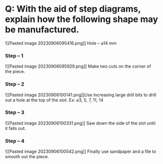 # **Q:** With the aid of step diagrams, explain how the following shape may be manufactured.

![[Pasted image 20230906095416.png]]
Hole – ⌀14 mm

### Step – 1
![[Pasted image 20230906095929.png]]
Make two cuts on the corner of the piece.

### Step – 2
![[Pasted image 20230906100141.png]]Use increasing large drill bits to drill out a hole at the top of the slot. Ex: ⌀3, 5, 7, 11, 14

### Step – 3
![[Pasted image 20230906100331.png]]
Saw down the side of the slot until it falls out.

### Step – 4
![[Pasted image 20230906100542.png]]
Finally use sandpaper and a file to smooth out the piece.